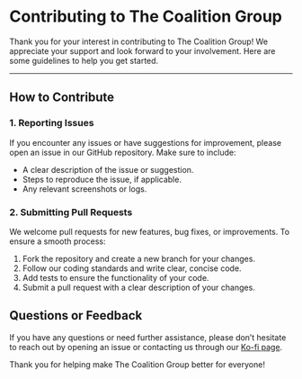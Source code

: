 # Contributing to The Coalition Group

Thank you for your interest in contributing to The Coalition Group! We appreciate your support and look forward to your involvement. Here are some guidelines to help you get started.

---

## How to Contribute

### 1. Reporting Issues
If you encounter any issues or have suggestions for improvement, please open an issue in our GitHub repository. Make sure to include:
- A clear description of the issue or suggestion.
- Steps to reproduce the issue, if applicable.
- Any relevant screenshots or logs.

### 2. Submitting Pull Requests
We welcome pull requests for new features, bug fixes, or improvements. To ensure a smooth process:
1. Fork the repository and create a new branch for your changes.
2. Follow our coding standards and write clear, concise code.
3. Add tests to ensure the functionality of your code.
4. Submit a pull request with a clear description of your changes.

## Questions or Feedback
If you have any questions or need further assistance, please don’t hesitate to reach out by opening an issue or contacting us through our [Ko-fi page](https://ko-fi.com/thecoalitiongroup).

Thank you for helping make The Coalition Group better for everyone!
